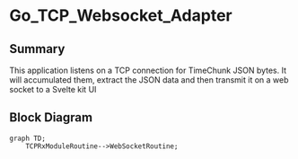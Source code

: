 # Go_TCP_Websocket_Adapter

## Summary

This application listens on a TCP connection for TimeChunk JSON bytes. It will accumulated them, extract the JSON data and then transmit it on a web socket to a Svelte kit UI

## Block Diagram

```mermaid
graph TD;
    TCPRxModuleRoutine-->WebSocketRoutine;
```
